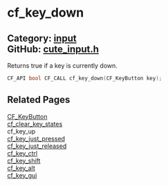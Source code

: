 [](../header.md ':include')

# cf_key_down

Category: [input](/api_reference?id=input)  
GitHub: [cute_input.h](https://github.com/RandyGaul/cute_framework/blob/master/include/cute_input.h)  
---

Returns true if a key is currently down.

```cpp
CF_API bool CF_CALL cf_key_down(CF_KeyButton key);
```

## Related Pages

[CF_KeyButton](/input/cf_keybutton.md)  
[cf_clear_key_states](/input/cf_clear_key_states.md)  
cf_key_up  
[cf_key_just_pressed](/input/cf_key_just_pressed.md)  
[cf_key_just_released](/input/cf_key_just_released.md)  
[cf_key_ctrl](/input/cf_key_ctrl.md)  
[cf_key_shift](/input/cf_key_shift.md)  
[cf_key_alt](/input/cf_key_alt.md)  
[cf_key_gui](/input/cf_key_gui.md)  
